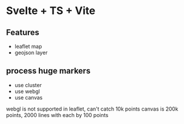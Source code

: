# Svelte + TS + Vite

## Features
- leaflet map
- geojson layer


## process huge markers
- use cluster
- use webgl
- use canvas

webgl is not supported in leaflet, can't catch 10k points
canvas is 200k points, 2000 lines with each by 100 points

